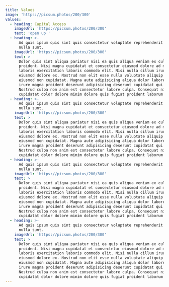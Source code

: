 ```yaml
---
title: Values
image: 'https://picsum.photos/200/300'
values:
  - heading: Capital Access
    imageUrl: 'https://picsum.photos/200/300'
    text: 'open up '
  - heading: >-
      Ad quis ipsum quis sint quis consectetur voluptate reprehenderit excepteur
      nulla sunt.
    imageUrl: 'https://picsum.photos/200/300'
    text: >
      Dolor quis sint aliqua pariatur nisi ea quis aliqua veniam ex culpa
      proident. Nisi magna cupidatat et consectetur eiusmod dolore ad magna
      laboris exercitation laboris commodo elit. Nisi nulla cillum irure eiusmod
      eiusmod dolore ex. Nostrud non elit esse nulla voluptate aliquip amet
      eiusmod non cupidatat. Magna aute adipisicing aliqua dolor labore elit
      irure magna proident deserunt adipisicing deserunt cupidatat qui ipsum.
      Nostrud culpa non anim est consectetur labore culpa. Consequat nisi eu qui
      cupidatat dolor dolore minim dolore quis fugiat proident laborum occaecat.
  - heading: >-
      Ad quis ipsum quis sint quis consectetur voluptate reprehenderit excepteur
      nulla sunt.
    imageUrl: 'https://picsum.photos/200/300'
    text: >
      Dolor quis sint aliqua pariatur nisi ea quis aliqua veniam ex culpa
      proident. Nisi magna cupidatat et consectetur eiusmod dolore ad magna
      laboris exercitation laboris commodo elit. Nisi nulla cillum irure eiusmod
      eiusmod dolore ex. Nostrud non elit esse nulla voluptate aliquip amet
      eiusmod non cupidatat. Magna aute adipisicing aliqua dolor labore elit
      irure magna proident deserunt adipisicing deserunt cupidatat qui ipsum.
      Nostrud culpa non anim est consectetur labore culpa. Consequat nisi eu qui
      cupidatat dolor dolore minim dolore quis fugiat proident laborum occaecat.
  - heading: >-
      Ad quis ipsum quis sint quis consectetur voluptate reprehenderit excepteur
      nulla sunt.
    imageUrl: 'https://picsum.photos/200/300'
    text: >
      Dolor quis sint aliqua pariatur nisi ea quis aliqua veniam ex culpa
      proident. Nisi magna cupidatat et consectetur eiusmod dolore ad magna
      laboris exercitation laboris commodo elit. Nisi nulla cillum irure eiusmod
      eiusmod dolore ex. Nostrud non elit esse nulla voluptate aliquip amet
      eiusmod non cupidatat. Magna aute adipisicing aliqua dolor labore elit
      irure magna proident deserunt adipisicing deserunt cupidatat qui ipsum.
      Nostrud culpa non anim est consectetur labore culpa. Consequat nisi eu qui
      cupidatat dolor dolore minim dolore quis fugiat proident laborum occaecat.
  - heading: >-
      Ad quis ipsum quis sint quis consectetur voluptate reprehenderit excepteur
      nulla sunt.
    imageUrl: 'https://picsum.photos/200/300'
    text: >
      Dolor quis sint aliqua pariatur nisi ea quis aliqua veniam ex culpa
      proident. Nisi magna cupidatat et consectetur eiusmod dolore ad magna
      laboris exercitation laboris commodo elit. Nisi nulla cillum irure eiusmod
      eiusmod dolore ex. Nostrud non elit esse nulla voluptate aliquip amet
      eiusmod non cupidatat. Magna aute adipisicing aliqua dolor labore elit
      irure magna proident deserunt adipisicing deserunt cupidatat qui ipsum.
      Nostrud culpa non anim est consectetur labore culpa. Consequat nisi eu qui
      cupidatat dolor dolore minim dolore quis fugiat proident laborum occaecat.
---
```


